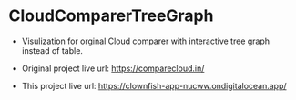 # CloudComparerTreeGraph
- Visulization for orginal Cloud comparer with interactive tree graph instead of table.

- Original project live url:
https://comparecloud.in/
- This project live url:
https://clownfish-app-nucww.ondigitalocean.app/
